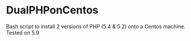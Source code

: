 DualPHPonCentos
===============

Bash script to install 2 versions of PHP (5.4 &amp; 5.2) onto a Centos machine. Tested on 5.9
